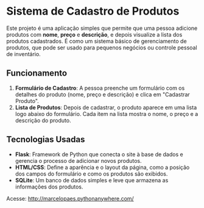 # Sistema de Cadastro de Produtos

Este projeto é uma aplicação simples que permite que uma pessoa adicione produtos com **nome**, **preço** e **descrição**, e depois visualize a lista dos produtos cadastrados. É como um sistema básico de gerenciamento de produtos, que pode ser usado para pequenos negócios ou controle pessoal de inventário.

## Funcionamento

1. **Formulário de Cadastro**: A pessoa preenche um formulário com os detalhes do produto (nome, preço e descrição) e clica em "Cadastrar Produto".
2. **Lista de Produtos**: Depois de cadastrar, o produto aparece em uma lista logo abaixo do formulário. Cada item na lista mostra o nome, o preço e a descrição do produto.

## Tecnologias Usadas

- **Flask**: Framework de Python que conecta o site à base de dados e gerencia o processo de adicionar novos produtos.
- **HTML/CSS**: Define a aparência e o layout da página, como a posição dos campos do formulário e como os produtos são exibidos.
- **SQLite**: Um banco de dados simples e leve que armazena as informações dos produtos.

Acesse: http://marcelopaes.pythonanywhere.com/
